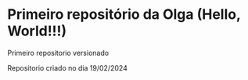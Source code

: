 # Primeiro repositório da Olga (Hello, World!!!)
 Primeiro repositorio versionado


 Repositorio criado no dia 19/02/2024
